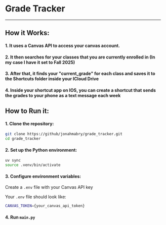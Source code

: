 # Grade Tracker

---
## How it Works:
#### 1. It uses a Canvas API to access your canvas account.
#### 2. It then searches for your classes that you are currently enrolled in (In my case I have it set to Fall 2025)
#### 3. After that, it finds your "current_grade" for each class and saves it to the Shortcuts folder inside your ICloud Drive
#### 4. Inside your shortcut app on IOS, you can create a shortcut that sends the grades to your phone as a text message each week

## How to Run it:
#### 1. Clone the repository:
   ```bash
   git clone https://github/jonahmabry/grade_tracker.git
   cd grade_tracker
   ```

#### 2. Set up the Python environment:
```bash
uv sync
source .venv/bin/activate
```

#### 3. Configure environment variables:
Create a `.env` file with your Canvas API key

Your `.env` file should look like:
```bash
CANVAS_TOKEN={your_canvas_api_token}
```

#### 4. Run `main.py`
